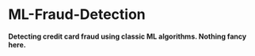 # ML-Fraud-Detection
**<p>Detecting credit card fraud using classic ML algorithms. Nothing fancy here.</p>**

